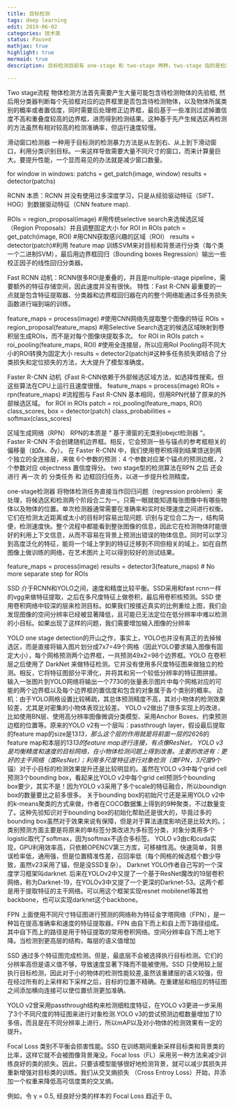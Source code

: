 ```yaml
---
title: 目标检测
tags: deep learning
edit: 2019-06-02
categories: 技术类
status: Paused
mathjax: true
highlight: true
mermaid: true
description: 目标检测目前有 one-stage 和 two-stage 两种，two-stage 指的是检测算法需要分两步完成，首先需要获取候选区域，然后进行分类，比如R-CNN系列；与之相对的是 one-stage 检测，可以理解为一步到位，不需要单独寻找候选区域，典型的有SSD/YOLO

---
```

Two stage流程
物体检测方法首先需要产生大量可能包含待检测物体的先验框, 然后用分类器判断每个先验框对应的边界框里是否包含待检测物体，以及物体所属类别的概率或者置信度，同时需要后处理修正边界框，最后基于一些准则过滤掉置信度不高和重叠度较高的边界框，进而得到检测结果。这种基于先产生候选区再检测的方法虽然有相对较高的检测准确率，但运行速度较慢。

滑动窗口检测器
 一种用于目标测的检测暴力方法是从左到右、从上到下滑动窗口，利用分类识别目标。一来这样导致需要大量不同尺寸的窗口，而来计算量巨大。要提升性能，一个显而易见的办法就是减少窗口数量。

for window in windows: 
 patchs = get_patch(image, window) 
 results = detector(patchs)

RCNN
本质：RCNN 并没有使用过多深度学习，只是从经验驱动特征（SIFT、HOG）到数据驱动特征（CNN feature map). 

ROIs = region_proposal(image) #用传统selective search来选候选区域（Region Proposals）并且调整固定大小
for ROI in ROIs 
   patch = get_patch(image, ROI) #用CNN获取感兴趣的区域（ROI）
   results = detector(patch)#利用 feature map 训练SVM来对目标和背景进行分类（每个类一个二进制SVM），最后用边界框回归（Bounding boxes Regression）输出一些校正因子的线性回归分类器。

Fast RCNN
动机：RCNN很多ROI是重叠的，并且是multiple-stage pipeline，需要额外的特征存储空间，因此速度并没有很快。
特性：Fast R-CNN 最重要的一点就是包含特征提取器、分类器和边界框回归器在内的整个网络能通过多任务损失函数进行端到端的训练。

feature_maps = process(image) #使用CNN网络先提取整个图像的特征
ROIs = region_proposal(feature_maps) #用Selective Search选定的候选区域映射到卷积层生成ROIs，而不是对每个图像块提取多次。
for ROI in ROIs 
   patch = roi_pooling(feature_maps, ROI) #使用全连接层，所以应用RoI Pooling将不同大小的ROI转换为固定大小
   results = detector2(patch)#这种多任务损失即结合了分类损失和定位损失的方法，大大提升了模型准确度。

Faster R-CNN 
动机《Fast R-CNN依赖于外部候选区域方法，如选择性搜索。但这些算法在CPU上运行且速度很慢。
feature_maps = process(image) 
ROIs = rpn(feature_maps) #流程图与 Fast R-CNN 基本相同，但用RPN代替了原来的外部候选区域。
for ROI in ROIs 
   patch = roi_pooling(feature_maps, ROI) 
   class_scores, box = detector(patch) 
   class_probabilities = softmax(class_scores)

区域生成网络（RPN）
RPN的本质是 “ 基于滑窗的无类别obejct检测器 ”。
Faster R-CNN 不会创建随机边界框。相反，它会预测一些与锚点的参考框相关的偏移量（如𝛿x、𝛿y）。
在 Faster R-CNN 中，我们使用卷积核得到结果馈送到两个独立的全连接层，来做 6个参数的预测：4 个参数对应某个锚点的预测边框，2个参数对应 objectness 置信度得分。
two stage型的检测算法在RPN 之后 还会进行 再一次 的 分类任务 和 边框回归任务，以进一步提升检测精度。

one-stage检测器
将物体检测任务直接当作回归问题（regression problem）来处理，将候选区和检测两个阶段合二为一。只需一眼就能知道每张图像中有哪些物体以及物体的位置。单次检测器通常需要在准确率和实时处理速度之间进行权衡。它们在检测太近距离或太小的目标时容易出现问题.
识别与定位合二为一，结构简便，检测速度快。整个流程中都能看到整张图像的信息，因此它在检测物体时能很好的利用上下文信息，从而不容易在背景上预测出错误的物体信息。同时可以学习到高度泛化的特征，能将一个域上学到的特征迁移到不同但相关的域上，如在自然图像上做训练的网络，在艺术图片上可以得到较好的测试结果。

feature_maps = process(image) 
results = detector3(feature_maps) # No more separate step for ROIs

SSD
介于RCNN和YOLO之间，速度和精度比较平衡。SSD采用和fast rcnn一样的vgg来做特征提取，之后在多尺度特征上做卷积，最后用卷积核预测。SSD 使用卷积网络中较深的层来检测目标。如果我们按接近真实的比例重绘上图，我们会发现图像的空间分辨率已经被显著降低，且可能已无法定位在低分辨率中难以检测的小目标。如果出现了这样的问题，我们需要增加输入图像的分辨率

YOLO
one stage detection的开山之作，事实上，YOLO也并没有真正的去掉候选区，而是直接将输入图片划分成7x7=49个网格（因此YOLO要求输入图像有固定大小），每个网格预测两个边界框，一共预测49x2=98个边界框。YOLO 在卷积层之后使用了 DarkNet 来做特征检测。它并没有使用多尺度特征图来做独立的检测。相反，它将特征图部分平滑化，并将其和另一个较低分辨率的特征图拼接。
输入一张图片到YOLO网络将输出一个7730的张量表示图片中每个网格对应的可能的两个边界框以及每个边界框的置信度和包含的对象属于各个类别的概率。
动机：由于YOLO网格设置比较稀疏，其总体预测精度不高，其对小物体的检测效果较差，尤其是对密集的小物体表现比较差。
YOLO v2做出了很多实现上的改进，比如使用BN层、使用高分辨率图像微调分类模型、采用Anchor Boxes、约束预测边框的位置等。原来的YOLO v2有一个层叫：passthrough layer，假设最后提取的feature map的size是13*13，那么这个层的作用就是将前面一层的26*26的feature map和本层的13*13的feature map进行连接，有点像ResNet。
YOLO v3是均衡精度和速度的目标网络，在小物体检测问题上得到改善。主要的改进有：更好的主干网络（类ResNet）；利用多尺度特征进行对象检测（类FPN，3尺度*9个锚）对于小目标的检测效果提升还是比较明显的。虽然在YOLO v3中每个grid cell预测3个bounding box，看起来比YOLO v2中每个grid cell预测5个bounding box要少，其实不是！因为YOLO v3采用了多个scale的特征融合，所以boundign box的数量要比之前多很多。
关于bounding box的初始尺寸还是采用YOLO v2中的k-means聚类的方式来做，作者在COCO数据集上得到的9种聚类，不过数量变了。这种先验知识对于bounding box的初始化帮助还是很大的，毕竟过多的bounding box虽然对于效果来说有保障，但是对于算法速度影响还是比较大的。；类别预测方面主要是将原来的单标签分类改进为多标签分类，对象分类用多个logistic取代了softmax，因为softmax不适合多标签。
YOLO v3由c和cuda实现，GPU利用效率高，只依赖OPENCV第三方库，可移植性高。快速简单，背景误检率低，通用强，但是位置精准性差，召回率低（每个网格的候选框个数少导致，虽然v23采用了锚，但是没SSD复杂）。
Darknet
YOLO作者自己写的一个深度学习框架叫darknet. 后来在YOLOv2中又提了一个基于ResNet魔改的19层卷积网络，称为Darknet-19，在YOLOv3中又提了一个更深的Darknet-53。这两个都是用于提取特征的主干网络。可以用这个框架实现resnet mobilenet等其他backbone，也可以实现darknet这个backbone。

FPN
上面使用不同尺寸特征图进行预测的网络称为特征金字塔网络（FPN），是一种旨在提高准确率和速度的特征提取器。FPN 由自下而上和自上而下路径组成。其中自下而上的路径是用于特征提取的常用卷积网络。空间分辨率自下而上地下降。当检测到更高层的结构，每层的语义值增加

SSD 通过多个特征图完成检测。但是，最底层不会被选择执行目标检测。它们的分辨率高但是语义值不够，导致速度显著下降而不能被使用。SSD 只使用较上层执行目标检测，因此对于小的物体的检测性能较差,虽然该重建层的语义较强，但在经过所有的上采样和下采样之后，目标的位置不精确。在重建层和相应的特征图之间添加横向连接可以使位置侦测更加准确。


YOLO v2曾采用passthrough结构来检测细粒度特征，在YOLO v3更进一步采用了3个不同尺度的特征图来进行对象检测.YOLO v3的尝试预测边框数量增加了10多倍，而且是在不同分辨率上进行，所以mAP以及对小物体的检测效果有一定的提升。

Focal Loss
类别不平衡会损害性能。SSD 在训练期间重新采样目标类和背景类的比率，这样它就不会被图像背景淹没。Focal loss（FL）采用另一种方法来减少训练良好的类的损失。因此，只要该模型能够很好地检测背景，就可以减少其损失并重新增强对目标类的训练。我们从交叉熵损失 （Cross Entroy Loss）开始，并添加一个权重来降低高可信度类的交叉熵。

例如，令 γ = 0.5, 经良好分类的样本的 Focal Loss 趋近于 0。

 